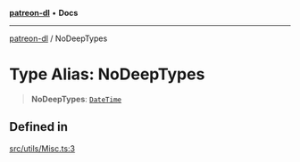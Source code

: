 [**patreon-dl**](../README.md) • **Docs**

***

[patreon-dl](../README.md) / NoDeepTypes

# Type Alias: NoDeepTypes

> **NoDeepTypes**: [`DateTime`](../classes/DateTime.md)

## Defined in

[src/utils/Misc.ts:3](https://github.com/patrickkfkan/patreon-dl/blob/7c1cd2021db5cdb3733758940f1bc6aab660b08d/src/utils/Misc.ts#L3)
